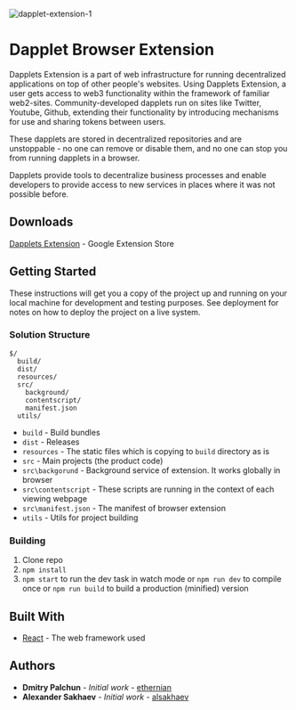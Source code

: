 ![dapplet-extension-1](https://user-images.githubusercontent.com/51093278/183035137-47c85142-7d10-47f4-b0c7-4a2ee2f67a15.png)

# Dapplet Browser Extension

Dapplets Extension is a part of web infrastructure for running decentralized applications on top of other people's websites. Using Dapplets Extension, a user gets access to web3 functionality within the framework of familiar web2-sites. Community-developed dapplets run on sites like Twitter, Youtube, Github, extending their functionality by introducing mechanisms for use and sharing tokens between users.

These dapplets are stored in decentralized repositories and are unstoppable - no one can remove or disable them, and no one can stop you from running dapplets in a browser.

Dapplets provide tools to decentralize business processes and enable developers to provide access to new services in places where it was not possible before.

## Downloads

[Dapplets Extension](https://chrome.google.com/webstore/detail/dapplets/pjjnaojpjhgbhpfffnjleidmdbajagdj) - Google Extension Store

## Getting Started

These instructions will get you a copy of the project up and running on your local machine for development and testing purposes. See deployment for notes on how to deploy the project on a live system.

### Solution Structure

```
$/
  build/
  dist/
  resources/
  src/
    background/
    contentscript/
    manifest.json
  utils/
```

- `build` - Build bundles
- `dist` - Releases
- `resources` - The static files which is copying to `build` directory as is
- `src` - Main projects (the product code)
- `src\backgorund` - Background service of extension. It works globally in browser
- `src\contentscript` - These scripts are running in the context of each viewing webpage
- `src\manifest.json` - The manifest of browser extension
- `utils` - Utils for project building

### Building

1.  Clone repo
2.  `npm install`
3.  `npm start` to run the dev task in watch mode or `npm run dev` to compile once or `npm run build` to build a production (minified) version

## Built With

- [React](https://reactjs.org/) - The web framework used

## Authors

- **Dmitry Palchun** - _Initial work_ - [ethernian](https://github.com/ethernian)
- **Alexander Sakhaev** - _Initial work_ - [alsakhaev](https://github.com/alsakhaev)
